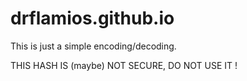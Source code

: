 # drflamios.github.io

This is just a simple encoding/decoding.

THIS HASH IS (maybe) NOT SECURE, DO NOT USE IT !